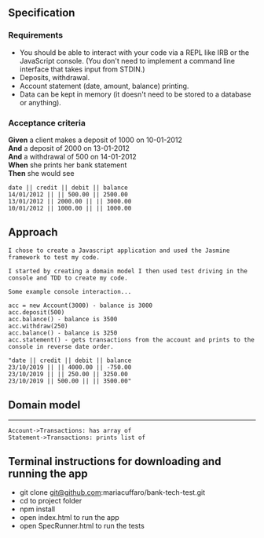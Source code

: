 ## Specification

### Requirements

* You should be able to interact with your code via a REPL like IRB or the JavaScript console.  (You don't need to implement a command line interface that takes input from STDIN.)
* Deposits, withdrawal.
* Account statement (date, amount, balance) printing.
* Data can be kept in memory (it doesn't need to be stored to a database or anything).

### Acceptance criteria

**Given** a client makes a deposit of 1000 on 10-01-2012  
**And** a deposit of 2000 on 13-01-2012  
**And** a withdrawal of 500 on 14-01-2012  
**When** she prints her bank statement  
**Then** she would see

```
date || credit || debit || balance
14/01/2012 || || 500.00 || 2500.00
13/01/2012 || 2000.00 || || 3000.00
10/01/2012 || 1000.00 || || 1000.00
```

## Approach
```
I chose to create a Javascript application and used the Jasmine framework to test my code.

I started by creating a domain model I then used test driving in the console and TDD to create my code.

Some example console interaction...

acc = new Account(3000) - balance is 3000
acc.deposit(500)
acc.balance() - balance is 3500
acc.withdraw(250)
acc.balance() - balance is 3250
acc.statement() - gets transactions from the account and prints to the console in reverse date order.

"date || credit || debit || balance
23/10/2019 || || 4000.00 || -750.00
23/10/2019 || || 250.00 || 3250.00
23/10/2019 || 500.00 || || 3500.00"

```
## Domain model

****
```sequence {theme="hand"}
Account->Transactions: has array of
Statement->Transactions: prints list of
```

## Terminal instructions for downloading and running the app

* git clone git@github.com:mariacuffaro/bank-tech-test.git
* cd to project folder
* npm install
* open index.html to run the app
* open SpecRunner.html to run the tests
